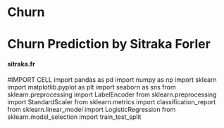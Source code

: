 # Churn
# Churn Prediction by Sitraka Forler 
#### sitraka.fr ####


#IMPORT CELL
import pandas as pd
import numpy as np
import sklearn
import matplotlib.pyplot as plt
import seaborn as sns
from sklearn.preprocessing import LabelEncoder
from sklearn.preprocessing import StandardScaler
from sklearn.metrics import classification_report
from sklearn.linear_model import LogisticRegression
from sklearn.model_selection import train_test_split

